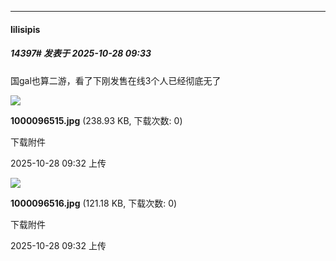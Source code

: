 ﻿
*****

####  lilisipis  
##### 14397#       发表于 2025-10-28 09:33

国gal也算二游，看了下刚发售在线3个人已经彻底无了

<img src="https://img.stage1st.com/forum/202510/28/093239z8d9lxx3336d76ln.jpg" referrerpolicy="no-referrer">

<strong>1000096515.jpg</strong> (238.93 KB, 下载次数: 0)

下载附件

2025-10-28 09:32 上传

<img src="https://img.stage1st.com/forum/202510/28/093240uvwpmjwibf0ccowf.jpg" referrerpolicy="no-referrer">

<strong>1000096516.jpg</strong> (121.18 KB, 下载次数: 0)

下载附件

2025-10-28 09:32 上传

